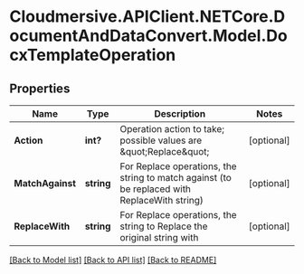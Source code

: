 # Cloudmersive.APIClient.NETCore.DocumentAndDataConvert.Model.DocxTemplateOperation
## Properties

Name | Type | Description | Notes
------------ | ------------- | ------------- | -------------
**Action** | **int?** | Operation action to take; possible values are \&quot;Replace\&quot; | [optional] 
**MatchAgainst** | **string** | For Replace operations, the string to match against (to be replaced with ReplaceWith string) | [optional] 
**ReplaceWith** | **string** | For Replace operations, the string to Replace the original string with | [optional] 

[[Back to Model list]](../README.md#documentation-for-models) [[Back to API list]](../README.md#documentation-for-api-endpoints) [[Back to README]](../README.md)

